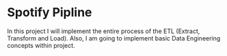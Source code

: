 # Spotify Pipline
In this project I will implement the entire process of the ETL (Extract, Transform and Load). Also, I am going to implement basic Data Engineering concepts within project.
